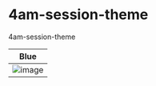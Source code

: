 # 4am-session-theme
4am-session-theme

| Blue |
| - |
| ![image](https://user-images.githubusercontent.com/73474137/194817284-520474cd-3b18-4f5e-baca-8e11d1c79e07.png) |
